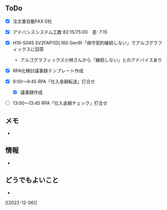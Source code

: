 ## ToDo
- [x] 注文書自動FAX 0社
- [x] アドバンスシステム工数 82:15/75:00　差: 7:15
- [x] H19-S045 SV2FAP1(DL160 Gen9)「保守契約継続しない」でアルゴグラフィックスに回答
	- アルゴグラフィックス小林さんから「継続しない」とのアドバイスあり
- [x] RPA化検討議事録テンプレート作成
- [x] 9:00～9:45 RPA「仕入金額転送」打合せ
	- [x] 議事録作成
- [ ] 13:00～13:45 RPA「仕入金額チェック」打合せ


## メモ
- 


## 情報
- 


## どうでもよいこと
- 


[[2022-12-06]]

